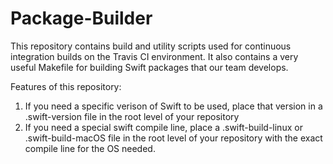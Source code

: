 # Package-Builder

This repository contains build and utility scripts used for continuous integration builds on the Travis CI environment. It also contains a very useful Makefile for building Swift packages that our team develops.

Features of this repository:

1.  If you need a specific verison of Swift to be used, place that version in a .swift-version file in the root level of your repository
2.  If you need a special swift compile line, place a .swift-build-linux or .swift-build-macOS file in the root level of your repository with the exact compile line for the OS needed.

